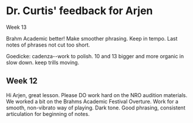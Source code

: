 # Dr. Curtis' feedback for Arjen

Week 13

Brahm Academic better! Make smoother phrasing. Keep in tempo. Last notes of phrases not cut too short.&#x20;

Goedicke: cadenza--work to polish. 10 and 13 bigger and more organic in slow down. keep trills moving.&#x20;



## Week 12&#x20;

Hi Arjen, great lesson. Please DO work hard on the NRO audition materials. We worked a bit on the Brahms Academic Festival Overture. Work for a smooth, non-vibrato way of playing. Dark tone. Good phrasing, consistent articulation for beginning of notes.&#x20;